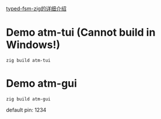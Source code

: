 [typed-fsm-zig的详细介绍](./doc/介绍类型化有限状态机.md)

# Demo atm-tui (Cannot build in Windows!)
```
zig build atm-tui
```

# Demo atm-gui
```
zig build atm-gui
```

default pin: 1234


